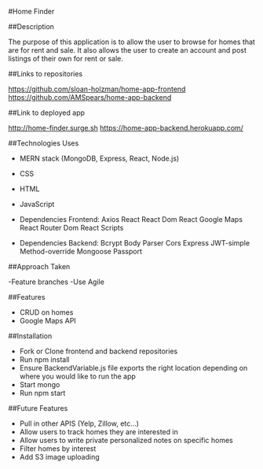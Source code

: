 #Home Finder

##Description

The purpose of this application is to allow the user to browse for homes that are for rent and sale. It also allows the user to create an account and post listings of their own for rent or sale.

##Links to repositories

https://github.com/sloan-holzman/home-app-frontend
https://github.com/AMSpears/home-app-backend

##Link to deployed app

http://home-finder.surge.sh
https://home-app-backend.herokuapp.com/

##Technologies Uses

- MERN stack (MongoDB, Express, React, Node.js)
- CSS
- HTML
- JavaScript

- Dependencies Frontend:
Axios
React
React Dom
React Google Maps
React Router Dom
React Scripts

- Dependencies Backend:
Bcrypt
Body Parser
Cors
Express
JWT-simple
Method-override
Mongoose
Passport


##Approach Taken

-Feature branches
-Use Agile

##Features

- CRUD on homes
- Google Maps API

##Installation

- Fork or Clone frontend and backend repositories
- Run npm install
- Ensure BackendVariable.js file exports the right location depending  on where you would like to run the app
- Start mongo
- Run npm start


##Future Features

- Pull in other APIS (Yelp, Zillow, etc...)
- Allow users to track homes they are interested in
- Allow users to write private personalized notes on specific homes
- Filter homes by interest
- Add S3 image uploading
